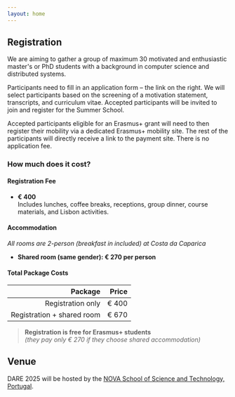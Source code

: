 ```yaml
---
layout: home
---
```


## Registration

We are aiming to gather a group of maximum 30 motivated and enthusiastic master's or PhD students with a background in computer science and distributed systems.

Participants need to fill in an application form – the link on the right. We will select participants based on the screening of a motivation statement, transcripts, and curriculum vitae. Accepted participants will be invited to join and register for the Summer School.

Accepted participants eligible for an Erasmus+ grant will need to then register their mobility via a dedicated Erasmus+ mobility site. The rest of the participants will directly receive a link to the payment site. There is no application fee.

### How much does it cost?

#### Registration Fee
- **€ 400**  
  Includes lunches, coffee breaks, receptions, group dinner, course materials, and Lisbon activities.

#### Accommodation  
_All rooms are 2-person (breakfast in included) at Costa da Caparica_  
- **Shared room (same gender): € 270 per person**

#### Total Package Costs

| Package                     | Price |
| ---------------------------:| -----:|
| Registration only           | € 400 |
| Registration + shared room  | € 670 |

> **Registration is free for Erasmus+ students**  
> *(they pay only € 270 if they choose shared accommodation)*

## Venue

DARE 2025 will be hosted by the [NOVA School of Science and Technology, Portugal](https://www.fct.unl.pt/en).


